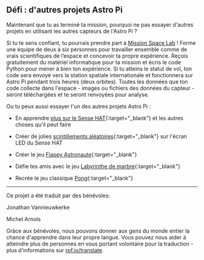 ## Défi : d'autres projets Astro Pi

Maintenant que tu as terminé ta mission, pourquoi ne pas essayer d'autres projets en utilisant les autres capteurs de l'Astro Pi ?

Si tu te sens confiant, tu pourrais prendre part à [Mission Space Lab](https://astro-pi.org/missions/space-lab/) ! Forme une équipe de deux à six personnes pour travailler ensemble comme de vrais scientifiques de l’espace et concevoir ta propre expérience. Reçois gratuitement du matériel informatique pour ta mission et écris le code Python pour mener à bien ton expérience. Si tu atteins le statut de vol, ton code sera envoyé vers la station spatiale internationale et fonctionnera sur Astro Pi pendant trois heures (deux orbites). Toutes les données que ton code collecte dans l'espace - images ou fichiers des données du capteur - seront téléchargées et te seront renvoyées pour analyse.

Ou tu peux aussi essayer l'un des autres projets Astro Pi :

+ En apprendre [plus sur le Sense HAT](https://projects.raspberrypi.org/fr-FR/projects/getting-started-with-the-sense-hat){:target="_blank"} et les autres choses qu'il peut faire

+ Créer de jolies [scintillements aléatoires](https://projects.raspberrypi.org/fr-FR/projects/sense-hat-random-sparkles){:target="_blank"} sur l'écran LED du Sense HAT

+ Créer le jeu [Flappy Astronaute](https://projects.raspberrypi.org/fr-FR/projects/flappy-astronaut){:target="_blank"}

+ Défie tes amis avec le jeu [Labyrinthe de marbre](https://projects.raspberrypi.org/fr-FR/projects/sense-hat-marble-maze){:target="_blank"}

+ Recrée le jeu classique [Pong](https://projects.raspberrypi.org/fr-FR/projects/sense-hat-pong){:target="_blank"}


***
Ce projet a été traduit par des bénévoles:

Jonathan Vannieuwkerke

Michel Arnols

Grâce aux bénévoles, nous pouvons donner aux gens du monde entier la chance d'apprendre dans leur propre langue. Vous pouvez nous aider à atteindre plus de personnes en vous portant volontaire pour la traduction - plus d'informations sur [rpf.io/translate](https://rpf.io/translate).